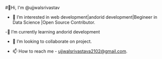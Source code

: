 #👋Hi, I'm @ujjwalsrivastav

- 👀 I’m interested in web development|andorid development|Begineer in Data Science |Open Source Contributor.

-🌱 I’m currently learning andorid development

- 💞️ I’m looking to collaborate on project.

- 📫 How to reach me - ujjwalsrivastava2102@gmail.com.

<!---
ujjwalsrivastav/ujjwalsrivastav is a ✨ special ✨ repository because its `README.md` (this file) appears on your GitHub profile.
You can click the Preview link to take a look at your changes.
--->
